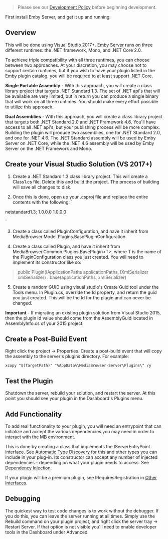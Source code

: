 >Please see our [Development Policy](Development-Policy) before beginning development.

First install Emby Server, and get it up and running.

## Overview
This will be done using Visual Studio 2017+. Emby Server runs on three different runtimes: the .NET framework, Mono, and .NET Core 2.0. 

To achieve triple compatibility with all three runtimes, you can choose between two approaches. At your discretion, you may choose not to support certain runtimes, but if you wish to have your plugin listed in the Emby plugin catalog, you will be required to at least support .NET Core.

**Single Portable Assembly** - With this approach, you will create a class library project that targets .NET Standard 1.3. The set of .NET api's that will be available are very limited, but in return you can produce a single binary that will work on all three runtimes. You should make every effort possible to utilize this approach.

**Dual Assemblies** - With this approach, you will create a class library project that targets both .NET Standard 2.0 and .NET Framework 4.6. You'll have access to all .NET api's, but your publishing process will be more complex. Building the plugin will produce two assemblies, one for .NET Standard 2.0, and one for .NET 4.6. The .NET Standard assembly will be used by Emby Server on .NET Core, while the .NET 4.6 assembly will be used by Emby Server on the .NET Framework and Mono.

## Create your Visual Studio Solution (VS 2017+)

1. Create a .NET Standard 1.3 class library project. This will create a Class1.cs file. Delete this and build the project. The process of building will save all changes to disk.

2. Once this is done, open up your .csproj file and replace the entire contents with the following:
`<Project Sdk="Microsoft.NET.Sdk">

  <PropertyGroup>
    <TargetFrameworks>netstandard1.3;</TargetFrameworks>
    <AssemblyVersion>1.0.0.0</AssemblyVersion>
    <FileVersion>1.0.0.0</FileVersion>
  </PropertyGroup>

  <ItemGroup>
    <PackageReference Include="mediabrowser.server.core" Version="3.3.0-beta" />
  </ItemGroup>

</Project>`

3. Create a class called PluginConfiguration, and have it inherit from MediaBrowser.Model.Plugins.BasePluginConfiguration.

4. Create a class called Plugin, and have it inherit from MediaBrowser.Common.Plugins.BasePlugin&lt;T&gt;, where T is the name of the PluginConfiguration class you just created.  You will need to implement its constructor like so:

> public Plugin(IApplicationPaths applicationPaths, IXmlSerializer xmlSerializer) : base(applicationPaths, xmlSerializer)

5. Create a random GUID using visual studio's Create Guid tool under the Tools menu. In Plugin.cs, override the Id property, and return the guid you just created. This will be the Id for the plugin and can never be changed.

**Important** - If migrating an existing plugin solution from Visual Studio 2015, then the plugin Id value should come from the AssemblyGuid located in AssemblyInfo.cs of your 2015 project.

## Create a Post-Build Event

Right click the project -> Properties. Create a post-build event that will copy the assembly to the server's plugins directory. For example:

`xcopy "$(TargetPath)" "%AppData%\MediaBrowser-Server\Plugins\" /y`

## Test the Plugin

Shutdown the server, rebuild your solution, and restart the server. At this point you should see your plugin in the Dashboard's Plugins menu.

## Add Functionality

To add real functionality to your plugin, you will need an entrypoint that can initialize and accept the various dependencies you may need in order to interact with the MB environment.

This is done by creating a class that implements the IServerEntryPoint interface.  See [Automatic Type Discovery](Automatic-Type-Discovery) for this and other types you can include in your plug-in. Its constructor can accept any number of injected dependencies - depending on what your plugin needs to access.  See [Dependency Injection](Dependency-Injection).

If your plugin will be a premium plugin, see IRequiresRegistration in [Other Interfaces](Other-Interfaces).

## Debugging

The quickest way to test code changes is to work without the debugger. If you do this, you can leave the server running at all times. Simply use the Rebuild command on your plugin project, and right click the server tray -> Restart Server. If that option is not visible you'll need to enable developer tools in the Dashboard under Advanced.